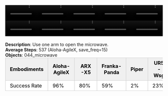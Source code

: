 <!DOCTYPE html>
<html lang="en">
<body>
    <div style="display: flex;">
        <video src="./task_video_clean/open_microwave/aloha-agilex_head.mp4" controls loop muted autoplay style="width: 20.0%;"></video>
        <video src="./task_video_clean/open_microwave/franka-panda_head.mp4" controls loop muted autoplay style="width: 20.0%;"></video>
        <video src="./task_video_clean/open_microwave/ARX-X5_head.mp4" controls loop muted autoplay style="width: 20.0%;"></video>
        <video src="./task_video_clean/open_microwave/piper_head.mp4" controls loop muted autoplay style="width: 20.0%;"></video>
        <video src="./task_video_clean/open_microwave/ur5-wsg_head.mp4" controls loop muted autoplay style="width: 20.0%;"></video>
    </div>
    <div style="display: flex;">
        <video src="./task_video_clean/open_microwave/aloha-agilex_world.mp4" controls loop muted autoplay style="width: 20.0%;"></video>
        <video src="./task_video_clean/open_microwave/franka-panda_world.mp4" controls loop muted autoplay style="width: 20.0%;"></video>
        <video src="./task_video_clean/open_microwave/ARX-X5_world.mp4" controls loop muted autoplay style="width: 20.0%;"></video>
        <video src="./task_video_clean/open_microwave/piper_world.mp4" controls loop muted autoplay style="width: 20.0%;"></video>
        <video src="./task_video_clean/open_microwave/ur5-wsg_world.mp4" controls loop muted autoplay style="width: 20.0%;"></video>
    </div>
    <br><b>Description</b>: Use one arm to open the microwave.<br>
    <b>Average Steps</b>: 537 (Aloha-AgileX, save_freq=15)<br>
    <b>Objects</b>: 044_microwave<br>
    <table style="margin:0 auto;border-collapse:collapse;width:auto;min-width:180px;background-color:white;">
        <thead>
            <tr style="background:#f0f0f0;">
                <th style="border:1px solid #ccc;padding:6px 14px;color:black;">Embodiments</th>
                <th style="border:1px solid #ccc;padding:6px 14px;color:black;">Aloha-AgileX</th>
                <th style="border:1px solid #ccc;padding:6px 14px;color:black;">ARX-X5</th>
                <th style="border:1px solid #ccc;padding:6px 14px;color:black;">Franka-Panda</th>
                <th style="border:1px solid #ccc;padding:6px 14px;color:black;">Piper</th>
                <th style="border:1px solid #ccc;padding:6px 14px;color:black;">UR5-Wsg</th>
            </tr>
        </thead>
        <tbody>
            <tr style="background:white;">
                <td style="border:1px solid #ccc;padding:6px 14px;color:black;">Success Rate</td>
                <td style="border:1px solid #ccc;padding:6px 14px;color:black;">96%</td>
                <td style="border:1px solid #ccc;padding:6px 14px;color:black;">80%</td>
                <td style="border:1px solid #ccc;padding:6px 14px;color:black;">59%</td>
                <td style="border:1px solid #ccc;padding:6px 14px;color:black;">2%</td>
                <td style="border:1px solid #ccc;padding:6px 14px;color:black;">23%</td>
            </tr>
        </tbody>
    </table>
</body>
</html>
